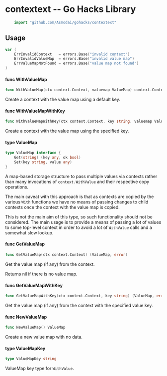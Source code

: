 <!-- -*- Mode: gfm; auto-fill: t; fill-column: 78; -*- -->

# contextext -- Go Hacks Library

```go
    import "github.com/Asmodai/gohacks/contextext"
```

## Usage

```go
var (
	ErrInvalidContext   = errors.Base("invalid context")
	ErrInvalidValueMap  = errors.Base("invalid value map")
	ErrValueMapNotFound = errors.Base("value map not found")
)
```

#### func  WithValueMap

```go
func WithValueMap(ctx context.Context, valuemap ValueMap) context.Context
```
Create a context with the value map using a default key.

#### func  WithValueMapWithKey

```go
func WithValueMapWithKey(ctx context.Context, key string, valuemap ValueMap) context.Context
```
Create a context with the value map using the specified key.

#### type ValueMap

```go
type ValueMap interface {
	Get(string) (key any, ok bool)
	Set(key string, value any)
}
```

A map-based storage structure to pass multiple values via contexts rather than
many invocations of `context.WithValue` and their respective copy operations.

The main caveat with this approach is that as contexts are copied by the various
`With` functions we have no means of passing changes to child contexts once the
context with the value map is copied.

This is not the main aim of this type, so such functionality should not be
considered. The main usage is to provide a means of passing a lot of values to
some top-level context in order to avoid a lot of `WithValue` calls and a
somewhat slow lookup.

#### func  GetValueMap

```go
func GetValueMap(ctx context.Context) (ValueMap, error)
```
Get the value map (if any) from the context.

Returns nil if there is no value map.

#### func  GetValueMapWithKey

```go
func GetValueMapWithKey(ctx context.Context, key string) (ValueMap, error)
```
Get the value map (if any) from the context with the specified value key.

#### func  NewValueMap

```go
func NewValueMap() ValueMap
```
Create a new value map with no data.

#### type ValueMapKey

```go
type ValueMapKey string
```

ValueMap key type for `WithValue`.
